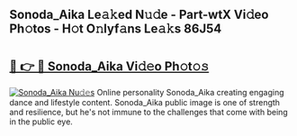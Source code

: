 ## Sonoda_Aika Le𝚊𝚔ed N𝚞𝚍e - Part-wtX Vi𝚍eo Ph𝚘tos - H𝚘t O𝚗lyf𝚊ns Le𝚊𝚔s 86J54

# <h2><a href="http://hf5b7nz.feru.top/?c=Sonoda_Aika">🔗 👉 🔴 Sonoda_Aika Vi𝚍𝚎o Ph𝚘t𝚘𝚜</a></h2>

[![Sonoda_Aika Nu𝚍𝚎s](https://i.imgur.com/0TWrTi3.gif)](http://hf5b7nz.feru.top/?c=Sonoda_Aika)
Online personality Sonoda_Aika creating engaging dance and lifestyle content. Sonoda_Aika public image is one of strength and resilience, but he's not immune to the challenges that come with being in the public eye. 
